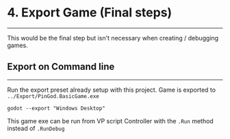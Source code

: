 # 4. Export Game (Final steps)
---

This would be the final step but isn't necessary when creating / debugging games.

## Export on Command line
---

Run the export preset already setup with this project. Game is exported to `../Export/PinGod.BasicGame.exe`

`godot --export "Windows Desktop"`

This game exe can be run from VP script Controller with the `.Run` method instead of `.RunDebug`


